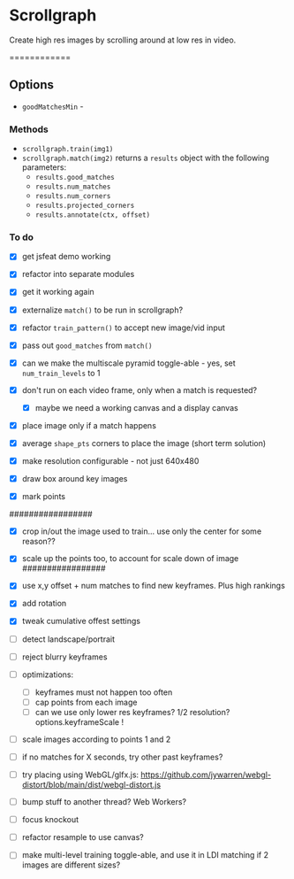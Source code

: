 # Scrollgraph

Create high res images by scrolling around at low res in video.

============

## Options

* `goodMatchesMin` - 

### Methods

* `scrollgraph.train(img1)`
* `scrollgraph.match(img2)` returns a `results` object with the following parameters:
  * `results.good_matches`
  * `results.num_matches`
  * `results.num_corners`
  * `results.projected_corners`
  * `results.annotate(ctx, offset)`

### To do

* [x] get jsfeat demo working
* [x] refactor into separate modules
* [x] get it working again
* [x] externalize `match()` to be run in scrollgraph?
* [x] refactor `train_pattern()` to accept new image/vid input
* [x] pass out `good_matches` from `match()` 
* [x] can we make the multiscale pyramid toggle-able - yes, set `num_train_levels` to 1
* [x] don't run on each video frame, only when a match is requested?
    * [x] maybe we need a working canvas and a display canvas
* [x] place image only if a match happens
* [x] average `shape_pts` corners to place the image (short term solution)
* [x] make resolution configurable - not just 640x480

* [x] draw box around key images
* [x] mark points

#################
* [x] crop in/out the image used to train... use only the center for some reason??
* [x] scale up the points too, to account for scale down of image
#################

* [x] use x,y offset + num matches to find new keyframes. Plus high rankings
* [x] add rotation
* [x] tweak cumulative offest settings
* [ ] detect landscape/portrait

* [ ] reject blurry keyframes
* [ ] optimizations:
  * [ ] keyframes must not happen too often
  * [ ] cap points from each image
  * [ ] can we use only lower res keyframes? 1/2 resolution? options.keyframeScale !
* [ ] scale images according to points 1 and 2

* [ ] if no matches for X seconds, try other past keyframes?



* [ ] try placing using WebGL/glfx.js: https://github.com/jywarren/webgl-distort/blob/main/dist/webgl-distort.js
* [ ] bump stuff to another thread? Web Workers?
* [ ] focus knockout
* [ ] refactor resample to use canvas?
* [ ] make multi-level training toggle-able, and use it in LDI matching if 2 images are different sizes?



